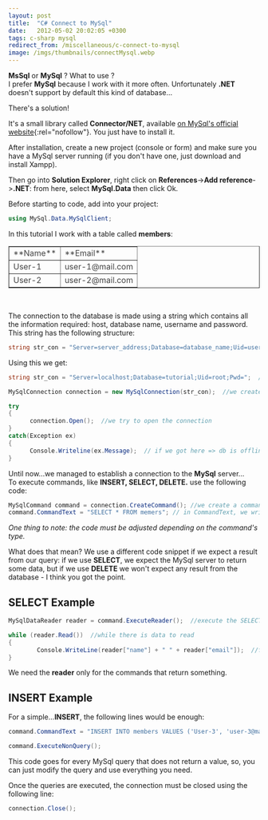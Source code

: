 ```yaml
---
layout: post
title:  "C# Connect to MySql"
date:   2012-05-02 20:02:05 +0300
tags: c-sharp mysql
redirect_from: /miscellaneous/c-connect-to-mysql
image: /imgs/thumbnails/connectMysql.webp
---
```


**MsSql** or **MySql** ? What to use ?  
I prefer **MySql** because I work with it more often. Unfortunately **.NET** doesn't support by default this kind of database...

There's a solution!

It's a small library called **Connector/NET**, available [on MySql's official website](http://dev.mysql.com/downloads/connector/net/1.0.html#downloads){:rel="nofollow"}. You just have to install it.

After installation, create a new project (console or form) and make sure you have a MySql server running (if you don't have one, just download and install Xampp).

Then go into **Solution Explorer**, right click on **References**->**Add reference**->**.NET**: from here, select **MySql.Data** then click Ok.

Before starting to code, add into your project:

```csharp
using MySql.Data.MySqlClient;
```

In this tutorial I work with a table called **members**:

<table style="border-collapse:collapse;color: #444;" border="1" cellpadding="3" cellspacing="10">

<tbody>

<tr>

<td>**Name**</td>

<td>**Email**</td>

</tr>

<tr>

<td>User-1</td>

<td>user-1@mail.com</td>

</tr>

<tr>

<td>User-2</td>

<td>user-2@mail.com</td>

</tr>

</tbody>

</table>

&nbsp;

The connection to the database is made using a string which contains all the information required: host, database name, username and password.  
This string has the following structure:

```csharp
string str_con = "Server=server_address;Database=database_name;Uid=username;Pwd=password";
```

Using this we get:

```csharp
string str_con = "Server=localhost;Database=tutorial;Uid=root;Pwd=";  //my server has no password 

MySqlConnection connection = new MySqlConnection(str_con);  //we create a MySql connection

try  
{
      connection.Open();  //we try to open the connection
}
catch(Exception ex)
{
      Console.Writeline(ex.Message);  // if we got here => db is offline
}
```

Until now...we managed to establish a connection to the **MySql** server...  
To execute commands, like **INSERT, SELECT, DELETE.** use the following code:

```csharp
MySqlCommand command = connection.CreateCommand(); //we create a command
command.CommandText = "SELECT * FROM memers"; // in CommandText, we write the Query
```

_One thing to note: the code must be adjusted depending on the command's type._

What does that mean? We use a different code snippet if we expect a result from our query: if we use **SELECT**, we expect the MySql server to return some data, but if we use **DELETE** we won't expect any result from the database - I think you got the point.

## SELECT Example

```csharp
MySqlDataReader reader = command.ExecuteReader();  //execute the SELECT command, which returns the data into the reader

while (reader.Read())  //while there is data to read
{
        Console.WriteLine(reader["name"] + " " + reader["email"]);  //finally, displaying what we got from our server
}
```

We need the **reader** only for the commands that return something.

## INSERT Example

For a simple...**INSERT**, the following lines would be enough:

```csharp
command.CommandText = "INSERT INTO members VALUES ('User-3', 'user-3@mail.com')";  //we add a new member in our table

command.ExecuteNonQuery();
```

This code goes for every MySql query that does not return a value, so, you can just modify the query and use everything you need.

Once the queries are executed, the connection must be closed using the following line:

```csharp
connection.Close();
```
